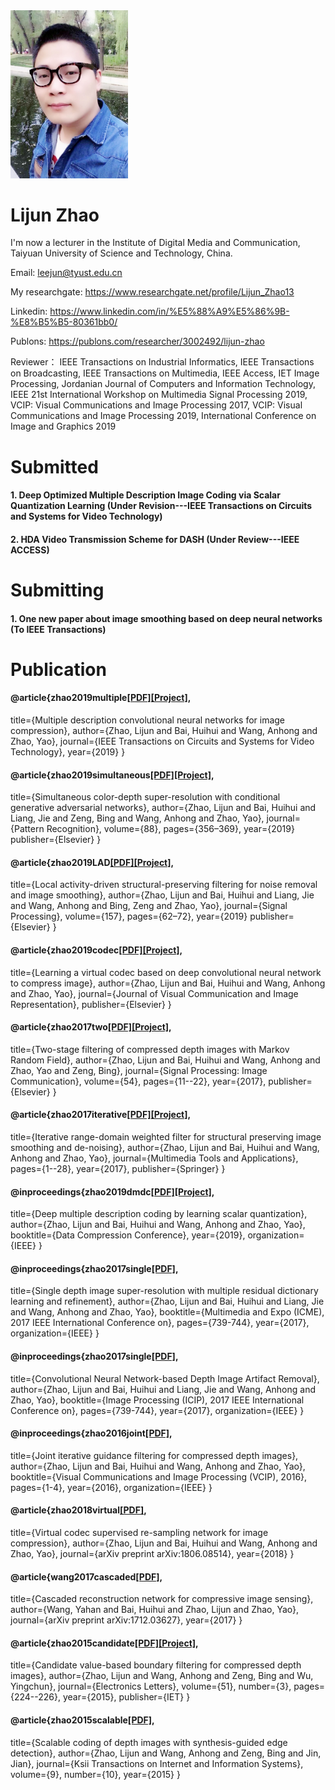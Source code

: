 <img src='IMAGE/ZLJ.JPG' width='188'/>

# Lijun Zhao

I'm now a lecturer in the Institute of Digital Media and Communication, Taiyuan University of Science and Technology, China.

Email: leejun@tyust.edu.cn

My researchgate: https://www.researchgate.net/profile/Lijun_Zhao13

Linkedin: https://www.linkedin.com/in/%E5%88%A9%E5%86%9B-%E8%B5%B5-80361bb0/

Publons: https://publons.com/researcher/3002492/lijun-zhao

Reviewer： IEEE Transactions on Industrial Informatics, IEEE Transactions on Broadcasting, IEEE Transactions on Multimedia, IEEE Access, IET Image Processing, Jordanian Journal of Computers and Information Technology, IEEE 21st International Workshop on Multimedia Signal Processing 2019, VCIP: Visual Communications and Image Processing 2017, VCIP: Visual Communications and Image Processing 2019, International Conference on Image and Graphics 2019

# Submitted

#### 1. Deep Optimized Multiple Description Image Coding via Scalar Quantization Learning (Under Revision---IEEE Transactions on Circuits and Systems for Video Technology)

#### 2. HDA Video Transmission Scheme for DASH (Under Review---IEEE ACCESS)

# Submitting
#### 1. One new paper about image smoothing based on deep neural networks (To IEEE Transactions)

# Publication

#### @article{zhao2019multiple[[PDF]](https://ieeexplore.ieee.org/document/8445655)[[Project]](https://github.com/mdcnn/MDCNN_test40),
  title={Multiple description convolutional neural networks for image compression},
  author={Zhao, Lijun and Bai, Huihui and Wang, Anhong and Zhao, Yao},
  journal={IEEE Transactions on Circuits and Systems for Video Technology},
  year={2019}
}

#### @article{zhao2019simultaneous[[PDF]](https://www.sciencedirect.com/science/article/pii/S0031320318304175)[[Project]](https://github.com/mdcnn/CDcGAN),
  title={Simultaneous color-depth super-resolution with conditional generative adversarial networks},
  author={Zhao, Lijun and Bai, Huihui and Liang, Jie and Zeng, Bing and Wang, Anhong and Zhao, Yao},
  journal={Pattern Recognition},
  volume={88},
  pages={356–369},
  year={2019}
  publisher={Elsevier}
}

#### @article{zhao2019LAD[[PDF]](https://www.sciencedirect.com/science/article/pii/S0165168418303724)[[Project]](https://github.com/mdcnn/Local-Activity-Driven-Filtering),
  title={Local activity-driven structural-preserving filtering for noise removal and image smoothing},
  author={Zhao, Lijun and Bai, Huihui and Liang, Jie and Wang, Anhong and Bing, Zeng and Zhao, Yao},
  journal={Signal Processing},
  volume={157},
  pages={62–72},
  year={2019}
  publisher={Elsevier}
}

#### @article{zhao2019codec[[PDF]](https://www.sciencedirect.com/science/article/pii/S104732031930210X)[[Project]](https://github.com/mdcnn/Virtual_Codec_Network),
  title={Learning a virtual codec based on deep convolutional neural network to compress image},
  author={Zhao, Lijun and Bai, Huihui and Wang, Anhong and Zhao, Yao},
  journal={Journal of Visual Communication and Image Representation},
  publisher={Elsevier}
}

#### @article{zhao2017two[[PDF]](https://www.sciencedirect.com/science/article/pii/S0923596517300255)[[Project]](https://github.com/mdcnn/Depth-Image-Quality-Enhancement),
  title={Two-stage filtering of compressed depth images with Markov Random Field},
  author={Zhao, Lijun and Bai, Huihui and Wang, Anhong and Zhao, Yao and Zeng, Bing},
  journal={Signal Processing: Image Communication},
  volume={54},
  pages={11--22},
  year={2017},
  publisher={Elsevier}
}

#### @article{zhao2017iterative[[PDF]](https://link.springer.com/article/10.1007/s11042-017-5253-1)[[Project]](https://github.com/mdcnn/Depth-Image-Quality-Enhancement),
  title={Iterative range-domain weighted filter for structural preserving image smoothing and de-noising},
  author={Zhao, Lijun and Bai, Huihui and Wang, Anhong and Zhao, Yao},
  journal={Multimedia Tools and Applications},
  pages={1--28},
  year={2017},
  publisher={Springer}
}

#### @inproceedings{zhao2019dmdc[[PDF]](https://arxiv.org/abs/1811.01504v3)[[Project]](https://github.com/mdcnn/Deep-Multiple-Description-Coding),
  title={Deep multiple description coding by learning scalar quantization}, 
  author={Zhao, Lijun and Bai, Huihui and Wang, Anhong and Zhao, Yao}, 
  booktitle={Data Compression Conference}, 
  year={2019}, 
  organization={IEEE} }
  
#### @inproceedings{zhao2017single[[PDF]](https://ieeexplore.ieee.org/abstract/document/8019331/),
  title={Single depth image super-resolution with multiple residual dictionary learning and refinement},
  author={Zhao, Lijun and Bai, Huihui and Liang, Jie and Wang, Anhong and Zhao, Yao},
  booktitle={Multimedia and Expo (ICME), 2017 IEEE International Conference on},
  pages={739-744},
  year={2017},
  organization={IEEE}
}

#### @inproceedings{zhao2017single[[PDF]](https://ieeexplore.ieee.org/abstract/document/8296720/),
  title={Convolutional Neural Network-based Depth Image Artifact Removal},
  author={Zhao, Lijun and Bai, Huihui and Liang, Jie and Wang, Anhong and Zhao, Yao},
  booktitle={Image Processing (ICIP), 2017 IEEE International Conference on},
  pages={739-744},
  year={2017},
  organization={IEEE}
}

#### @inproceedings{zhao2016joint[[PDF]](http://ieeexplore.ieee.org/document/7805457/),
  title={Joint iterative guidance filtering for compressed depth images},
  author={Zhao, Lijun and Bai, Huihui and Wang, Anhong and Zhao, Yao},
  booktitle={Visual Communications and Image Processing (VCIP), 2016},
  pages={1-4},
  year={2016},
  organization={IEEE}
}

#### @article{zhao2018virtual[[PDF]](http://arxiv.org/abs/1806.08514),
  title={Virtual codec supervised re-sampling network for image compression},
  author={Zhao, Lijun and Bai, Huihui and Wang, Anhong and Zhao, Yao},
  journal={arXiv preprint arXiv:1806.08514},
  year={2018}
}

#### @article{wang2017cascaded[[PDF]](http://link.springer.com/article/10.1186/s13640-018-0315-5),
  title={Cascaded reconstruction network for compressive image sensing},
  author={Wang, Yahan and Bai, Huihui and Zhao, Lijun and Zhao, Yao},
  journal={arXiv preprint arXiv:1712.03627},
  year={2017}
}

#### @article{zhao2015candidate[[PDF]](https://www.researchgate.net/publication/273395477_Candidate_value-based_boundary_filtering_for_compressed_depth_images)[[Project]](https://github.com/mdcnn/Depth-Image-Quality-Enhancement),
  title={Candidate value-based boundary filtering for compressed depth images},
  author={Zhao, Lijun and Wang, Anhong and Zeng, Bing and Wu, Yingchun},
  journal={Electronics Letters},
  volume={51},
  number={3},
  pages={224--226},
  year={2015},
  publisher={IET}
}

#### @article{zhao2015scalable[[PDF]](http://www.kpubs.org/article/articleDownload.kpubs?downType=pdf&articleANo=E1KOBZ_2015_v9n10_4108),
  title={Scalable coding of depth images with synthesis-guided edge detection},
  author={Zhao, Lijun and Wang, Anhong and Zeng, Bing and Jin, Jian},
  journal={Ksii Transactions on Internet and Information Systems},
  volume={9},
  number={10},
  year={2015}
}


